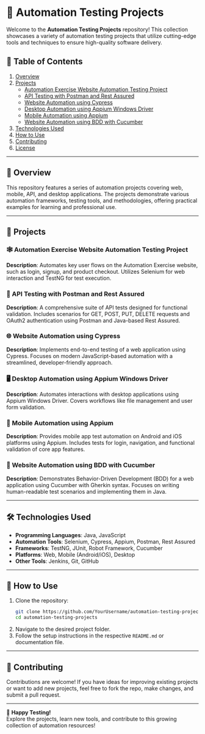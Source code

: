
# 🚀 Automation Testing Projects  
Welcome to the **Automation Testing Projects** repository! This collection showcases a variety of automation testing projects that utilize cutting-edge tools and techniques to ensure high-quality software delivery.  

## 📝 Table of Contents  
1. [Overview](#overview)  
2. [Projects](#projects)  
   - [Automation Exercise Website Automation Testing Project](#automation-exercise-website-automation-testing-project)  
   - [API Testing with Postman and Rest Assured](#api-testing-with-postman-and-rest-assured)  
   - [Website Automation using Cypress](#website-automation-using-cypress)  
   - [Desktop Automation using Appium Windows Driver](#desktop-automation-using-appium-windows-driver)  
   - [Mobile Automation using Appium](#mobile-automation-using-appium)  
   - [Website Automation using BDD with Cucumber](#website-automation-using-bdd-with-cucumber)  
3. [Technologies Used](#technologies-used)  
4. [How to Use](#how-to-use)  
5. [Contributing](#contributing)  
6. [License](#license)  

---

## 📖 Overview  
This repository features a series of automation projects covering web, mobile, API, and desktop applications. The projects demonstrate various automation frameworks, testing tools, and methodologies, offering practical examples for learning and professional use.  

---

## 📂 Projects  

### 🕸️ Automation Exercise Website Automation Testing Project  
**Description**: Automates key user flows on the Automation Exercise website, such as login, signup, and product checkout. Utilizes Selenium for web interaction and TestNG for test execution.  

### 📡 API Testing with Postman and Rest Assured  
**Description**: A comprehensive suite of API tests designed for functional validation. Includes scenarios for GET, POST, PUT, DELETE requests and OAuth2 authentication using Postman and Java-based Rest Assured.  

### 🌐 Website Automation using Cypress  
**Description**: Implements end-to-end testing of a web application using Cypress. Focuses on modern JavaScript-based automation with a streamlined, developer-friendly approach.  

### 🖥️ Desktop Automation using Appium Windows Driver  
**Description**: Automates interactions with desktop applications using Appium Windows Driver. Covers workflows like file management and user form validation.  

### 📱 Mobile Automation using Appium  
**Description**: Provides mobile app test automation on Android and iOS platforms using Appium. Includes tests for login, navigation, and functional validation of core app features.  

### 🌱 Website Automation using BDD with Cucumber  
**Description**: Demonstrates Behavior-Driven Development (BDD) for a web application using Cucumber with Gherkin syntax. Focuses on writing human-readable test scenarios and implementing them in Java.  

---

## 🛠️ Technologies Used  
- **Programming Languages**: Java, JavaScript  
- **Automation Tools**: Selenium, Cypress, Appium, Postman, Rest Assured  
- **Frameworks**: TestNG, JUnit, Robot Framework, Cucumber  
- **Platforms**: Web, Mobile (Android/iOS), Desktop  
- **Other Tools**: Jenkins, Git, GitHub  

---

## 🚀 How to Use  
1. Clone the repository:  
   ```bash  
   git clone https://github.com/YourUsername/automation-testing-projects.git  
   cd automation-testing-projects  
   ```  
2. Navigate to the desired project folder.  
3. Follow the setup instructions in the respective `README.md` or documentation file.  

---

## 🤝 Contributing  
Contributions are welcome! If you have ideas for improving existing projects or want to add new projects, feel free to fork the repo, make changes, and submit a pull request.  

---

🎉 **Happy Testing!**  
Explore the projects, learn new tools, and contribute to this growing collection of automation resources!
